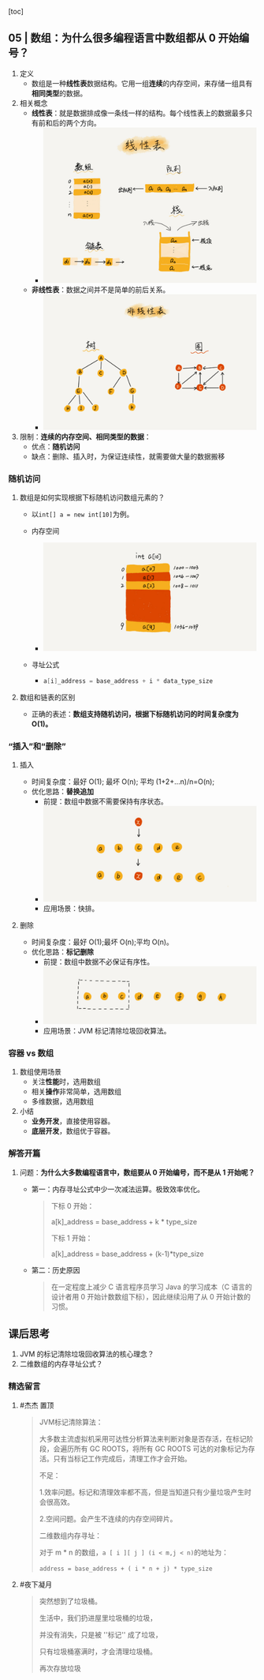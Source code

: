 [toc]

## 05 | 数组：为什么很多编程语言中数组都从 0 开始编号？

1.  定义
    -   数组是一种**线性表**数据结构。它用一组**连续**的内存空间，来存储一组具有**相同类型**的数据。
2.  相关概念
    -   **线性表**：就是数据排成像一条线一样的结构。每个线性表上的数据最多只有前和后的两个方向。
        -   ![img](imgs/b6b71ec46935130dff5c4b62cf273477.jpg)
    -   **非线性表**：数据之间并不是简单的前后关系。
        -   ![img](imgs/6ebf42641b5f98f912d36f6bf86f6569.jpg)
3.  限制：**连续的内存空间、相同类型的数据**：
    -   优点：**随机访问**
    -   缺点：删除、插入时，为保证连续性，就需要做大量的数据搬移

### 随机访问

1.  数组是如何实现根据下标随机访问数组元素的？

    -   以`int[] a = new int[10]`为例。

    -   内存空间

        -   ![img](imgs/98df8e702b14096e7ee4a5141260cdc4.jpg)

    -   寻址公式

        -   ```c
            a[i]_address = base_address + i * data_type_size
            ```

2.  数组和链表的区别
    -   正确的表述：**数组支持随机访问，根据下标随机访问的时间复杂度为 O(1)。**

### “插入”和“删除”

1.  插入
    -   时间复杂度：最好 O(1); 最坏 O(n); 平均 (1+2+…n)/n=O(n);
    -   优化思路：**替换追加**
        -   前提：数组中数据不需要保持有序状态。
        -   ![img](imgs/3f70b4ad9069ec568a2caaddc231b7dc.jpg)
        -   应用场景：快排。

2.  删除
    -   时间复杂度：最好 O(1);最坏 O(n);平均 O(n)。
    -   优化思路：**标记删除**
        -   前提：数组中数据不必保证有序性。
        -   ![img](imgs/b69b8c5dbf6248649ddab7d3e7cfd7e5.jpg)
        -   应用场景：JVM 标记清除垃圾回收算法。

### 容器 vs 数组

1.  数组使用场景
    -	关注**性能**时，选用数组
    -	相关**操作**非常简单，选用数组
    -	多维数据，选用数组
2.  小结
    -   **业务开发**，直接使用容器。
    -   **底层开发**，数组优于容器。

### 解答开篇

1.  问题：**为什么大多数编程语言中，数组要从 0 开始编号，而不是从 1 开始呢？**

    -   第一：内存寻址公式中少一次减法运算。极致效率优化。

        >   下标 0 开始：
        >
        >   a[k]_address = base_address + k * type_size
        >
        >   
        >
        >   下标 1 开始：
        >
        >   a[k]_address = base_address + (k-1)*type_size

    -   第二：历史原因

        >   在一定程度上减少 C 语言程序员学习 Java 的学习成本（C 语言的设计者用 0 开始计数数组下标），因此继续沿用了从 0 开始计数的习惯。

## 课后思考

1. JVM 的标记清除垃圾回收算法的核心理念？
2. 二维数组的内存寻址公式？

### 精选留言

1.  #杰杰 置顶

    >   JVM标记清除算法：
    >
    >   
    >
    >   大多数主流虚拟机采用可达性分析算法来判断对象是否存活，在标记阶段，会遍历所有 GC ROOTS，将所有 GC ROOTS 可达的对象标记为存活。只有当标记工作完成后，清理工作才会开始。
    >
    >   
    >
    >   不足：
    >
    >   1.效率问题。标记和清理效率都不高，但是当知道只有少量垃圾产生时会很高效。
    >
    >   2.空间问题。会产生不连续的内存空间碎片。
    >
    >   
    >
    >   二维数组内存寻址：
    >
    >   
    >
    >   对于 m * n 的数组，`a [ i ][ j ] (i < m,j < n)`的地址为：
    >
    >   `address = base_address + ( i * n + j) * type_size`

2.  #夜下凝月

    >   突然想到了垃圾桶。
    >
    >   生活中，我们扔进屋里垃圾桶的垃圾，
    >
    >   并没有消失，只是被 ''标记'' 成了垃圾，
    >
    >   只有垃圾桶塞满时，才会清理垃圾桶。
    >
    >   再次存放垃圾
